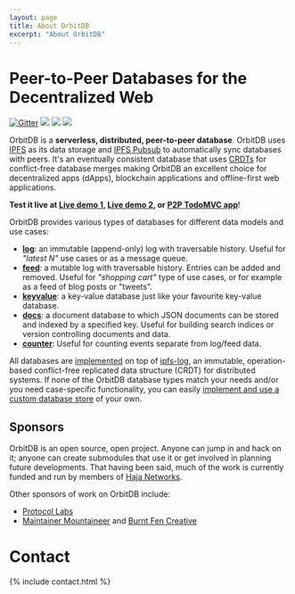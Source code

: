 ```yaml
---
layout: page
title: About OrbitDB
excerpt: "About OrbitDB"
---
```


<h1 class="site-description center" itemprop="description">Peer-to-Peer Databases for the Decentralized Web</h1>

<p class="center"><a href="https://gitter.im/orbitdb/Lobby"><img src="https://img.shields.io/gitter/room/nwjs/nw.js.svg" alt="Gitter"/></a> <a href="https://circleci.com/gh/orbitdb/orbit-db" alt="CircleCI Status"><img src="https://circleci.com/gh/orbitdb/orbit-db.svg?style=shield" /></a>
<a href="https://www.npmjs.com/package/orbit-db" alt="npm version"><img src="https://badge.fury.io/js/orbit-db.svg" /></a>
<a href="https://www.npmjs.com/package/orbit-db" alt="node"><img src="https://img.shields.io/node/v/orbit-db.svg" /></a></p>

OrbitDB is a **serverless, distributed, peer-to-peer database**. OrbitDB uses [IPFS](https://ipfs.io) as its data storage and [IPFS Pubsub](https://github.com/ipfs/go-ipfs/blob/master/core/commands/pubsub.go#L23) to automatically sync databases with peers. It's an eventually consistent database that uses [CRDTs](https://en.wikipedia.org/wiki/Conflict-free_replicated_data_type) for conflict-free database merges making OrbitDB an excellent choice for decentralized apps (dApps), blockchain applications and offline-first web applications.

**Test it live at [Live demo 1](https://ipfs.io/ipfs/QmUsoSkGzUQnCgzfjL549KKf29m5EMYky3Y6gQp5HptLTG/), [Live demo 2](https://ipfs.io/ipfs/QmasHFRj6unJ3nSmtPn97tWDaQWEZw3W9Eh3gUgZktuZDZ/), or [P2P TodoMVC app](https://ipfs.io/ipfs/QmdapauyBinux52DUCfhRV44FTWmg6i1krvhQtKDEDWCPZ/)**!


OrbitDB provides various types of databases for different data models and use cases:

- **[log](https://github.com/orbitdb/orbit-db/blob/master/API.md#orbitdblognameaddress)**: an immutable (append-only) log with traversable history. Useful for *"latest N"* use cases or as a message queue.
- **[feed](https://github.com/orbitdb/orbit-db/blob/master/API.md#orbitdbfeednameaddress)**: a mutable log with traversable history. Entries can be added and removed. Useful for *"shopping cart"* type of use cases, or for example as a feed of blog posts or "tweets".
- **[keyvalue](https://github.com/orbitdb/orbit-db/blob/master/API.md#orbitdbkeyvaluenameaddress)**: a key-value database just like your favourite key-value database.
- **[docs](https://github.com/orbitdb/orbit-db/blob/master/API.md#orbitdbdocsnameaddress-options)**: a document database to which JSON documents can be stored and indexed by a specified key. Useful for building search indices or version controlling documents and data.
- **[counter](https://github.com/orbitdb/orbit-db/blob/master/API.md#orbitdbcounternameaddress)**: Useful for counting events separate from log/feed data.

All databases are [implemented](https://github.com/orbitdb/orbit-db-store) on top of [ipfs-log](https://github.com/orbitdb/ipfs-log), an immutable, operation-based conflict-free replicated data structure (CRDT) for distributed systems. If none of the OrbitDB database types match your needs and/or you need case-specific functionality, you can easily [implement and use a custom database store](https://github.com/orbitdb/orbit-db/blob/master/GUIDE.md#custom-stores) of your own.

## Sponsors

OrbitDB is an open source, open project. Anyone can jump in and hack on it; anyone can create submodules that use it or get involved in planning future developments. That having been said, much of the work is currently funded and run by members of [Haja Networks](https://haja.io/).

Other sponsors of work on OrbitDB include:

- [Protocol Labs](https://protocol.ai)
- [Maintainer Mountaineer](https://maintainer.io) and [Burnt Fen Creative](https://burntfen.com)

# Contact

{% include contact.html %}
